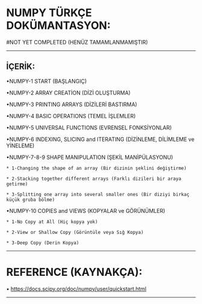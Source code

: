 
# NUMPY TÜRKÇE DOKÜMANTASYON:

#NOT YET COMPLETED (HENÜZ TAMAMLANMAMIŞTIR)

______________________

İÇERİK:
---------------------

  •NUMPY-1 START (BAŞLANGIÇ)
  
  •NUMPY-2 ARRAY CREATİON (DİZİ OLUŞTURMA)
  
  •NUMPY-3 PRINTING ARRAYS (DİZİLERİ BASTIRMA)
  
  •NUMPY-4 BASIC OPERATIONS (TEMEL İŞLEMLER)
  
  •NUMPY-5 UNIVERSAL FUNCTIONS (EVRENSEL FONKSİYONLAR)
  
  •NUMPY-6 INDEXING, SLICING and ITERATING (DİZİNLEME, DİLİMLEME ve YİNELEME)
  
  •NUMPY-7-8-9 SHAPE MANIPULATION (ŞEKİL MANİPÜLASYONU)

    * 1-Changing the shape of an array (Bir dizinin şeklini değiştirme)
    
    * 2-Stacking together different arrays (Farklı dizileri bir araya getirme)
    
    * 3-Splitting one array into several smaller ones (Bir diziyi birkaç küçük gruba bölme)

    
  •NUMPY-10 COPIES and VIEWS (KOPYALAR ve GÖRÜNÜMLER)
  
    * 1-No Copy at All (Hiç kopya yok)
    
    * 2-View or Shallow Copy (Görüntüle veya Sığ Kopya)
    
    * 3-Deep Copy (Derin Kopya)
________________
   
# REFERENCE (KAYNAKÇA):
  • https://docs.scipy.org/doc/numpy/user/quickstart.html
 _______________________

